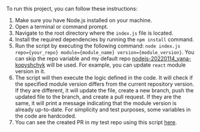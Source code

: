 To run this project, you can follow these instructions:
1. Make sure you have Node.js installed on your machine.
2. Open a terminal or command prompt.
3. Navigate to the root directory where the `index.js` file is located.
4. Install the required dependencies by running the `npm install` command.
5. Run the script by executing the following command: `node index.js repo={your_repo} module={module_name} version={module_version}`. You can skip the repo variable and my default repo <a href="https://github.com/YanaKopyshchyk1/nodejs-20220114_yana-kopyshchyk">nodejs-20220114_yana-kopyshchyk</a> will be used. For example, you can update `react` module version in it. 
6. The script will then execute the logic defined in the code. It will check if the specified module version differs from the current repository version. If they are different, it will update the file, create a new branch, push the updated file to the branch, and create a pull request. If they are the same, it will print a message indicating that the module version is already up-to-date.
For simplicity and test purposes, some variables in the code are hardcoded.
7. You can see the created PR in my test repo using this script <a href="https://github.com/YanaKopyshchyk1/nodejs-20220114_yana-kopyshchyk/pull/8">here</a>.

